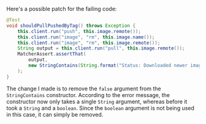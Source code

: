 Here's a possible patch for the failing code:

```java
@Test
void shouldPullPushedByTag() throws Exception {
    this.client.run("push", this.image.remote());
    this.client.run("image", "rm", this.image.name());
    this.client.run("image", "rm", this.image.remote());
    String output = this.client.run("pull", this.image.remote());
    MatcherAssert.assertThat(
        output,
        new StringContains(String.format("Status: Downloaded newer image for %s", this.image.remote()))
    );
}
```

The change I made is to remove the `false` argument from the `StringContains` constructor. According to the error message, the constructor now only takes a single `String` argument, whereas before it took a `String` and a `boolean`. Since the `boolean` argument is not being used in this case, it can simply be removed.